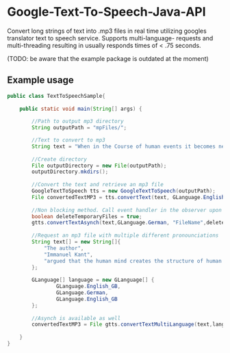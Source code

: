 # Google-Text-To-Speech-Java-API
Convert long strings of text into .mp3 files in real time utilizing googles translator text to speech service. Supports multi-language- requests and multi-threading resulting in usually responds times of < .75 seconds. 

(TODO: be aware that the example package is outdated at the moment)

## Example usage 

```java
public class TextToSpeechSample{
	
	public static void main(String[] args) {
		
		//Path to output mp3 directory
		String outputPath = "mpFiles/";

		//Text to convert to mp3
		String text = "When in the Course of human events it becomes necessary for one people to dissolve the political bands which have connected them with another and to assume among the powers of the earth, the separate and equal station to which the Laws of Nature and of Nature's God entitle them, a decent respect to the opinions of mankind requires that they should declare the causes which impel them to the separation.";
		
		//Create directory
		File outputDirectory = new File(outputPath);
		outputDirectory.mkdirs();
	
		//Convert the text and retrieve an mp3 file
		GoogleTextToSpeech tts = new GoogleTextToSpeech(outputPath);
		File convertedTextMP3 = tts.convertText(text, GLanguage.English_US, "FileName");
		
		//Non blocking method. Call event handler in the observer upon finishing
		boolean deleteTemporaryFiles = true;
		gtts.convertTextAsynch(text,GLanguage.German, "FileName",deleteTemporaryFiles, <? extends GoogleTextToSpeechObserver>);
	
		//Request an mp3 file with multiple different pronounciations
		String text[] = new String[]{
			"The author",
			"Immanuel Kant",
			"argued that the human mind creates the structure of human experience, that reason is the source of morality."
		};
		
		GLanguage[] language = new GLanguage[] {
				GLanguage.English_GB,
				GLanguage.German,
				GLanguage.English_GB
		};
		
		//Asynch is available as well
		convertedTextMP3 = File gtts.convertTextMultiLanguage(text,language,"FileName");
	
	}
}
```


